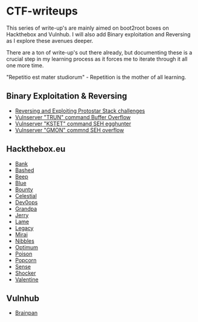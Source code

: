 # CTF-writeups

This series of write-up's are mainly aimed on boot2root boxes on Hackthebox and Vulnhub. I will also add Binary exploitation and Reversing as I explore these avenues deeper.

There are a ton of write-up's out there already, but documenting these is a crucial step in my learning process as it forces me to iterate through it all one more time. 

"Repetitio est mater studiorum" - Repetition is the mother of all learning.

## Binary Exploitation & Reversing

+ [Reversing and Exploiting Protostar Stack challenges](https://github.com/Bengman/CTF-writeups/blob/master/Binary_exploits/Protostar/Protostar_stack.md)
+ [Vulnserver "TRUN" command Buffer Overflow](https://github.com/Bengman/CTF-writeups/blob/master/Binary_exploits/vulnserver/vulnserver_trun_bof.py)
+ [Vulnserver "KSTET" command SEH egghunter](https://github.com/Bengman/CTF-writeups/blob/master/Binary_exploits/vulnserver/vulnserver_egghunter.py)
+ [Vulnserver "GMON" commnd SEH overflow](https://github.com/Bengman/CTF-writeups/blob/master/Binary_exploits/vulnserver/vulnserver_seh_overwrite.py)


## Hackthebox.eu

+ [Bank](https://github.com/Bengman/CTF-writeups/blob/master/Hackthebox/bank.md)
+ [Bashed](https://github.com/Bengman/CTF-writeups/blob/master/Hackthebox/bashed.md)
+ [Beep](https://github.com/Bengman/CTF-writeups/blob/master/Hackthebox/beep.md)
+ [Blue](https://github.com/Bengman/CTF-writeups/blob/master/Hackthebox/blue.md)
+ [Bounty](https://github.com/Bengman/CTF-writeups/blob/master/Hackthebox/bounty.md)
+ [Celestial](https://github.com/Bengman/CTF-writeups/blob/master/Hackthebox/celestial.md)
+ [Dev0ops](https://github.com/Bengman/CTF-writeups/blob/master/Hackthebox/dev0ops.md)
+ [Grandpa](https://github.com/Bengman/CTF-writeups/blob/master/Hackthebox/grandpa.md)
+ [Jerry](https://github.com/Bengman/CTF-writeups/blob/master/Hackthebox/jerry.md)
+ [Lame](https://github.com/Bengman/CTF-writeups/blob/master/Hackthebox/lame.md)
+ [Legacy](https://github.com/Bengman/CTF-writeups/blob/master/Hackthebox/legacy.md)
+ [Mirai](https://github.com/Bengman/CTF-writeups/blob/master/Hackthebox/mirai.md)
+ [Nibbles](https://github.com/Bengman/CTF-writeups/blob/master/Hackthebox/nibbles.md)
+ [Optimum](https://github.com/Bengman/CTF-writeups/blob/master/Hackthebox/optimum.md)
+ [Poison](https://github.com/Bengman/CTF-writeups/blob/master/Hackthebox/poison.md)
+ [Popcorn](https://github.com/Bengman/CTF-writeups/blob/master/Hackthebox/popcorn.md)
+ [Sense](https://github.com/Bengman/CTF-writeups/blob/master/Hackthebox/sense.md)
+ [Shocker](https://github.com/Bengman/CTF-writeups/blob/master/Hackthebox/shocker.md)
+ [Valentine](https://github.com/Bengman/CTF-writeups/blob/master/Hackthebox/valentine.md)

## Vulnhub

+ [Brainpan](https://github.com/Bengman/CTF-writeups/blob/master/Vulnhub/brainpan_bof_exploit.py)
